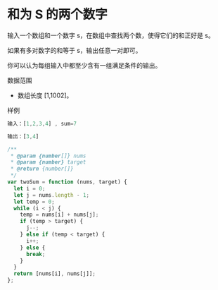 # 和为 S 的两个数字

输入一个数组和一个数字 s，在数组中查找两个数，使得它们的和正好是 s。

如果有多对数字的和等于 s，输出任意一对即可。

你可以认为每组输入中都至少含有一组满足条件的输出。

数据范围

- 数组长度 [1,1002]。

样例

```js
输入：[1,2,3,4] , sum=7

输出：[3,4]
```

```ts
/**
 * @param {number[]} nums
 * @param {number} target
 * @return {number[]}
 */
var twoSum = function (nums, target) {
  let i = 0;
  let j = nums.length - 1;
  let temp = 0;
  while (i < j) {
    temp = nums[i] + nums[j];
    if (temp > target) {
      j--;
    } else if (temp < target) {
      i++;
    } else {
      break;
    }
  }
  return [nums[i], nums[j]];
};
```
